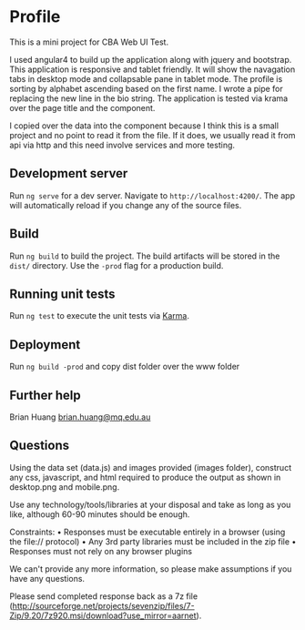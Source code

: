 # Profile
This is a mini project for CBA Web UI Test.

I used angular4 to build up the application along with jquery and bootstrap.
This application is responsive and tablet friendly. It will show the navagation tabs in desktop mode and collapsable pane in tablet mode.
The profile is sorting by alphabet ascending based on the first name.
I wrote a pipe for replacing the new line in the bio string.
The application is tested via krama over the page title and the component.

I copied over the data into the component because I think this is a small project and no point to read it from the file. If it does, we usually read it from api via http and this need involve services and more testing.


## Development server

Run `ng serve` for a dev server. Navigate to `http://localhost:4200/`. The app will automatically reload if you change any of the source files.

## Build

Run `ng build` to build the project. The build artifacts will be stored in the `dist/` directory. Use the `-prod` flag for a production build.

## Running unit tests

Run `ng test` to execute the unit tests via [Karma](https://karma-runner.github.io).

## Deployment

Run `ng build -prod` and copy dist folder over the www folder

## Further help

Brian Huang <brian.huang@mq.edu.au>

## Questions

Using the data set (data.js) and images provided (images folder), construct any css, javascript, and html required to produce the output as shown in desktop.png and mobile.png.

Use any technology/tools/libraries at your disposal and take as long as you like, although 60-90 minutes should be enough.

Constraints:
•	Responses must be executable entirely in a browser (using the file:// protocol)
•	Any 3rd party libraries must be included in the zip file
•	Responses must not rely on any browser plugins

We can't provide any more information, so please make assumptions if you have any questions.

Please send completed response back as a 7z file (http://sourceforge.net/projects/sevenzip/files/7-Zip/9.20/7z920.msi/download?use_mirror=aarnet).
